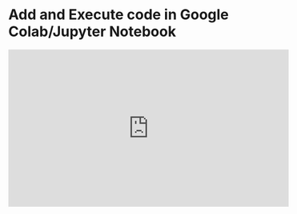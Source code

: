 # Add and Execute code in Google Colab/Jupyter Notebook

<iframe width="560" height="315" src="https://www.youtube.com/embed/gxgARwAOapw" title="YouTube video player" frameborder="0" allow="accelerometer; autoplay; clipboard-write; encrypted-media; gyroscope; picture-in-picture" allowfullscreen></iframe>